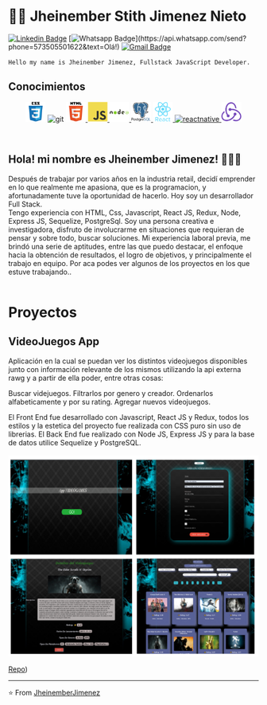 # :man_technologist: Jheinember Stith Jimenez Nieto

[![Linkedin Badge](https://img.shields.io/badge/-LinkedIn-blue?style=flat-square&logo=Linkedin&logoColor=white&link=https://www.linkedin.com/in/jheinember)](https://www.linkedin.com/in/luiz-carlos-abbott-galvão-neto-21a93b148/)
[![Whatsapp Badge](https://img.shields.io/badge/-Whatsapp-4CA143?style=flat-square&labelColor=4CA143&logo=whatsapp&logoColor=white&link=https://api.whatsapp.com/send?phone=573505501622&text=Olá!)](https://api.whatsapp.com/send?phone=573505501622&text=Olá!)
[![Gmail Badge](https://img.shields.io/badge/-Gmail-c14438?style=flat-square&logo=Gmail&logoColor=white&link=mailto:jheinemberstithjn@ufps.edu.co)](mailto:jheinemberstithjn@ufps.edu.co)

    Hello my name is Jheinember Jimenez, Fullstack JavaScript Developer. 

## Conocimientos

<p align="center"> 
    <img src="https://raw.githubusercontent.com/devicons/devicon/master/icons/css3/css3-original-wordmark.svg" alt="css3" width="40" height="40"/>    
    <img src="https://www.vectorlogo.zone/logos/git-scm/git-scm-icon.svg" alt="git" width="40" height="40"/> </a> <a href="https://www.w3.org/html/" target="_blank"> 
    <img src="https://raw.githubusercontent.com/devicons/devicon/master/icons/html5/html5-original-wordmark.svg" alt="html5" width="40" height="40"/> 
</a> <a href="https://developer.mozilla.org/en-US/docs/Web/JavaScript" target="_blank"> 
    <img src="https://raw.githubusercontent.com/devicons/devicon/master/icons/javascript/javascript-original.svg" alt="javascript" width="40" height="40"/> </a> <a href="https://nodejs.org" target="_blank"> 
    <img src="https://raw.githubusercontent.com/devicons/devicon/master/icons/nodejs/nodejs-original-wordmark.svg" alt="nodejs" width="40" height="40"/> </a> <a href="https://www.postgresql.org" target="_blank"> 
    <img src="https://raw.githubusercontent.com/devicons/devicon/master/icons/postgresql/postgresql-original-wordmark.svg" alt="postgresql" width="40" height="40"/> 
</a> <a href="https://reactjs.org/" target="_blank"> 
    <img src="https://raw.githubusercontent.com/devicons/devicon/master/icons/react/react-original-wordmark.svg" alt="react" width="40" height="40"/> </a> <a href="https://reactnative.dev/" target="_blank"> 
    <img src="https://reactnative.dev/img/header_logo.svg" alt="reactnative" width="40" height="40"/> </a> <a href="https://redux.js.org" target="_blank"> <img src="https://raw.githubusercontent.com/devicons/devicon/master/icons/redux/redux-original.svg" alt="redux" width="40" height="40"/> </a> 
    </p>

<br/>

## Hola! mi nombre es Jheinember Jimenez! 👋👋👋

Después de trabajar por varios años en la industria retail, decidí emprender en lo que realmente me apasiona, que es la programacion, y afortunadamente tuve la oportunidad de hacerlo. Hoy soy un desarrollador Full Stack.  
Tengo experiencia con HTML, Css, Javascript, React JS, Redux, Node, Express JS, Sequelize, PostgreSql.
Soy una persona creativa e investigadora, disfruto de involucrarme en situaciones que requieran de pensar y sobre todo, buscar soluciones.
Mi experiencia laboral previa, me brindó una serie de aptitudes, entre las que puedo destacar, el enfoque hacia la obtención de resultados, el logro de objetivos, y principalmente el trabajo en equipo.
Por aca podes ver algunos de los proyectos en los que estuve trabajando..
<br/>
<br/>

# Proyectos

## VideoJuegos App 

Aplicación en la cual se puedan ver los distintos videojuegos disponibles junto con información relevante de los mismos utilizando la api externa rawg y a partir de ella poder, entre otras cosas:

Buscar videjuegos.
Filtrarlos por genero y creador.
Ordenarlos alfabeticamente y por su rating.
Agregar nuevos videojuegos.

El Front End fue desarrollado con Javascript, React JS y Redux, todos los estilos y la estetica del proyecto fue realizada con CSS puro sin uso de librerias.
El Back End fue realizado con Node JS, Express JS y para la base de datos utilice Sequelize y PostgreSQL. 
<br/>
<br/>
![collage](https://github.com/jheinember16/jheinember16/blob/main/images/collage.png)

[Repo]([https://github.com/jheinember16/PI-Videojuegos))
_______________________________________________________________________________________________________________________________________________________________________________

⭐️ From [JheinemberJimenez](https://github.com/jheinember16)
